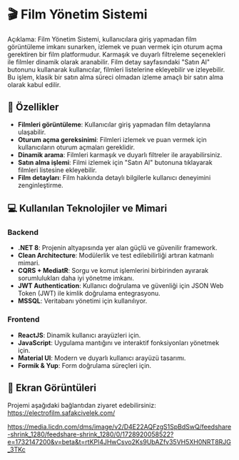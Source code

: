 # 🎬 Film Yönetim Sistemi

Açıklama: Film Yönetim Sistemi, kullanıcılara giriş yapmadan film görüntüleme imkanı sunarken, izlemek ve puan vermek için oturum açma gerektiren bir film platformudur. Karmaşık ve duyarlı filtreleme seçenekleri ile filmler dinamik olarak aranabilir. Film detay sayfasındaki "Satın Al" butonunu kullanarak kullanıcılar, filmleri listelerine ekleyebilir ve izleyebilir. Bu işlem, klasik bir satın alma süreci olmadan izleme amaçlı bir satın alma olarak kabul edilir.

## 📑 Özellikler

- **Filmleri görüntüleme**: Kullanıcılar giriş yapmadan film detaylarına ulaşabilir.
- **Oturum açma gereksinimi**: Filmleri izlemek ve puan vermek için kullanıcıların oturum açmaları gereklidir.
- **Dinamik arama**: Filmleri karmaşık ve duyarlı filtreler ile arayabilirsiniz.
- **Satın alma işlemi**: Filmi izlemek için "Satın Al" butonuna tıklayarak filmleri listesine ekleyebilir.
- **Film detayları**: Film hakkında detaylı bilgilerle kullanıcı deneyimini zenginleştirme.

## 💻 Kullanılan Teknolojiler ve Mimari

### Backend
- **.NET 8**: Projenin altyapısında yer alan güçlü ve güvenilir framework.
- **Clean Architecture**: Modülerlik ve test edilebilirliği artıran katmanlı mimari.
- **CQRS + MediatR**: Sorgu ve komut işlemlerini birbirinden ayırarak sorumlulukları daha iyi yönetme imkanı.
- **JWT Authentication**: Kullanıcı doğrulama ve güvenliği için JSON Web Token (JWT) ile kimlik doğrulama entegrasyonu.
- **MSSQL**: Veritabanı yönetimi için kullanılıyor.

### Frontend
- **ReactJS**: Dinamik kullanıcı arayüzleri için.
- **JavaScript**: Uygulama mantığını ve interaktif fonksiyonları yönetmek için.
- **Material UI**: Modern ve duyarlı kullanıcı arayüzü tasarımı.
- **Formik & Yup**: Form doğrulama süreçleri için.

## 🎨 Ekran Görüntüleri

Projemi aşağıdaki bağlantıdan ziyaret edebilirsiniz:
https://electrofilm.safakcivelek.com/

https://media.licdn.com/dms/image/v2/D4E22AQFzgS1SpBdSwQ/feedshare-shrink_1280/feedshare-shrink_1280/0/1728920058522?e=1732147200&v=beta&t=rtKPl4JHwCsvo2Ks9UbAZfv35VH5XH0NRT8RJG_3TKc  


